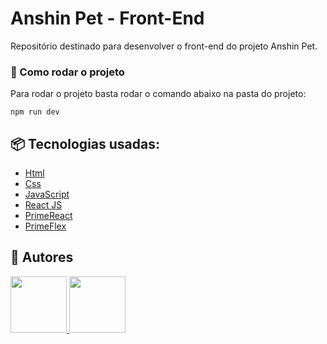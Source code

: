 # Anshin Pet - Front-End

Repositório destinado para desenvolver o front-end do projeto Anshin Pet.

### 🔨 Como rodar o projeto

Para rodar o projeto basta rodar o comando abaixo na pasta do projeto:

```
npm run dev
```


## 📦 Tecnologias usadas:

* [Html](https://www.w3schools.com/html/)
* [Css](https://www.w3schools.com/Css/)
* [JavaScript](https://www.w3schools.com/js/)
* [React JS](https://react.dev/)
* [PrimeReact](https://primereact.org/)
* [PrimeFlex](https://primeflex.org/)


## 👷 Autores


<a href="https://github.com/kengiiGMs">
    
  <img src="https://avatars.githubusercontent.com/u/80048095?v=4" width="90">

</a>

<a href="https://github.com/kengiiGMs">
   
  <img src="https://avatars.githubusercontent.com/u/89944667?v=4" width="90">
   
</a>


